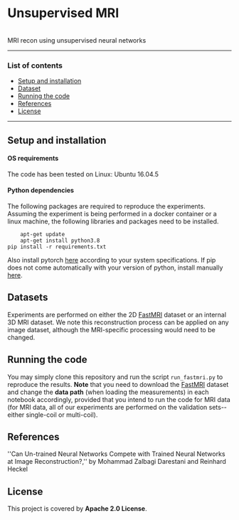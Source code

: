 # Unsupervised MRI

<br>
MRI recon using unsupervised neural networks

***
### List of contents
* [Setup and installation](#Setup-and-installation) <br>
* [Dataset](#Dataset) <br>
* [Running the code](#Running-the-code) <br>
* [References](#References) <br>
* [License](#License)
***

## Setup and installation

#### OS requirements
The code has been tested on Linux: Ubuntu 16.04.5

#### Python dependencies
The following packages are required to reproduce the experiments. Assuming the experiment is being performed in a docker container or a linux machine, the following libraries and packages need to be installed.

        apt-get update
        apt-get install python3.8
	pip install -r requirements.txt

Also install pytorch [here](https://pytorch.org/) according to your system specifications. If pip does not come automatically with your version of python, install manually [here](https://ehmatthes.github.io/pcc/chapter_12/installing_pip.html).

## Datasets
Experiments are performed on either the 2D [FastMRI](https://fastmri.org/dataset) dataset or an internal 3D MRI dataset. We note this reconstruction process can be applied on any image dataset, although the MRI-specific processing would need to be changed.

## Running the code
You may simply clone this repository and run the script `run_fastmri.py` to reproduce the results. **Note** that you need to download the [FastMRI](https://fastmri.org/dataset) dataset and change the **data path** (when loading the measurements) in each notebook accordingly, provided that you intend to run the code for MRI data (for MRI data, all of our experiments are performed on the validation sets--either single-coil or multi-coil).

## References
''Can Un-trained Neural Networks Compete with Trained Neural Networks at Image Reconstruction?,'' by Mohammad Zalbagi Darestani and Reinhard Heckel

## License
This project is covered by **Apache 2.0 License**.
